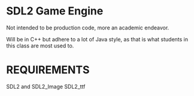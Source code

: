 # SDL2 Game Engine

Not intended to be production code, more an academic endeavor.  

Will be in C++ but adhere to a lot of Java style, as that is what students in this class are most used to.

REQUIREMENTS
===

SDL2 and SDL2_Image SDL2_ttf

